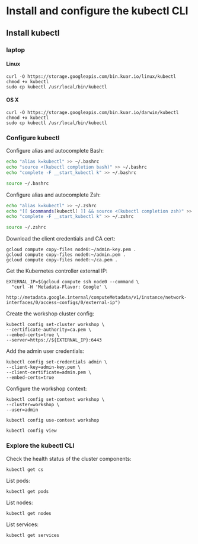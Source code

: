# Install and configure the kubectl CLI

## Install kubectl

### laptop

#### Linux

```
curl -O https://storage.googleapis.com/bin.kuar.io/linux/kubectl
chmod +x kubectl
sudo cp kubectl /usr/local/bin/kubectl
```

#### OS X

```
curl -O https://storage.googleapis.com/bin.kuar.io/darwin/kubectl
chmod +x kubectl
sudo cp kubectl /usr/local/bin/kubectl
```

### Configure kubectl

Configure alias and autocomplete Bash:
```.bash
echo "alias k=kubectl" >> ~/.bashrc
echo "source <(kubectl completion bash)" >> ~/.bashrc
echo "complete -F __start_kubectl k" >> ~/.bashrc

source ~/.bashrc
```

Configure alias and autocomplete Zsh:
```.zsh
echo "alias k=kubectl" >> ~/.zshrc
echo "[[ $commands[kubectl] ]] && source <(kubectl completion zsh)" >> ~/.zshrc
echo "complete -F __start_kubectl k" >> ~/.zshrc

source ~/.zshrc
```

Download the client credentials and CA cert:

```
gcloud compute copy-files node0:~/admin-key.pem .
gcloud compute copy-files node0:~/admin.pem .
gcloud compute copy-files node0:~/ca.pem .
``` 

Get the Kubernetes controller external IP:

```
EXTERNAL_IP=$(gcloud compute ssh node0 --command \
  "curl -H 'Metadata-Flavor: Google' \
   http://metadata.google.internal/computeMetadata/v1/instance/network-interfaces/0/access-configs/0/external-ip")
```

Create the workshop cluster config:

```
kubectl config set-cluster workshop \
--certificate-authority=ca.pem \
--embed-certs=true \
--server=https://${EXTERNAL_IP}:6443
```

Add the admin user credentials:

```
kubectl config set-credentials admin \
--client-key=admin-key.pem \
--client-certificate=admin.pem \
--embed-certs=true
```

Configure the workshop context:

```
kubectl config set-context workshop \
--cluster=workshop \
--user=admin
```

```
kubectl config use-context workshop
```

```
kubectl config view
```

### Explore the kubectl CLI

Check the health status of the cluster components:

```
kubectl get cs
```

List pods:

```
kubectl get pods
```

List nodes:

```
kubectl get nodes
```

List services:

```
kubectl get services
```
